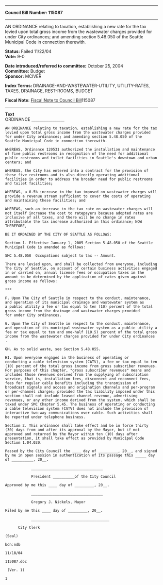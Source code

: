 * * * * *  
  
**Council Bill Number: [](#h0)[](#h2)115087**  
  
* * * * *  
  
AN ORDINANCE relating to taxation, establishing a new rate for the tax levied upon total gross income from the wastewater charges provided for under City ordinances; and amending section 5.48.050 of the Seattle Municipal Code in connection therewith.  
  
**Status:** Failed 11/22/04   
**Vote:** 9-0   
  
**Date introduced/referred to committee:** October 25, 2004   
**Committee:** Budget   
**Sponsor:** MCIVER   
  
**Index Terms:** DRAINAGE-AND-WASTEWATER-UTILITY, UTILITY-RATES, TAXES, DRAINAGE, REST-ROOMS, BUDGET  
  
**Fiscal Note:** [Fiscal Note to Council Bill](http://clerk.seattle.gov/~public/fnote/115087.htm)[](#h1)[](#h3)115087  
  
* * * * *  
  
**Text**  
    ORDINANCE _________________  
  
    AN ORDINANCE relating to taxation, establishing a new rate for the tax  
    levied upon total gross income from the wastewater charges provided  
    for under City ordinances; and amending section 5.48.050 of the  
    Seattle Municipal Code in connection therewith.  
  
    WHEREAS, Ordinance 120531 authorized the installation and maintenance  
    of five public restrooms in recognition of the need for additional  
    public restrooms and toilet facilities in Seattle's downtown and urban  
    centers; and  
  
    WHEREAS, the City has entered into a contract for the provision of  
    these five restrooms and is also directly operating additional  
    facilities in order to address the broader need for public restrooms  
    and toilet facilities;  
  
    WHEREAS, a 0.5% increase in the tax imposed on wastewater charges will  
    provide a revenue stream sufficient to cover the costs of operating  
    and maintaining these facilities; and  
  
    WHEREAS, such an increase in the tax rate on wastewater charges will  
    not itself increase the cost to ratepayers because adopted rates are  
    inclusive of all taxes, and there will be no change in rates  
    attributable the tax increase authorized in this ordinance; NOW  
    THEREFORE,  
  
    BE IT ORDAINED BY THE CITY OF SEATTLE AS FOLLOWS:  
  
    Section 1. Effective January 1, 2005 Section 5.48.050 of the Seattle  
    Municipal Code is amended as follows:  
  
    SMC 5.48.050  Occupations subject to tax -- Amount.  
  
    There are levied upon, and shall be collected from everyone, including  
    The City of Seattle, on account of certain business activities engaged  
    in or carried on, annual license fees or occupation taxes in the  
    amount to be determined by the application of rates given against  
    gross income as follows:  
  
    ***  
  
    F. Upon The City of Seattle in respect to the conduct, maintenance,  
    and operation of its municipal drainage and wastewater system as  
    a public utility a fee or tax equal to ten (10) percent of the total  
    gross income from the drainage and wastewater charges provided  
    for under City ordinances.  
  
    G. Upon The City of Seattle in respect to the conduct, maintenance,  
    and operation of its municipal wastewater system as a public utility a  
    fee or tax equal to ten and one-half (10.5) percent of the total gross  
    income from the wastewater charges provided for under City ordinances  
    .  
  
    GH. As to solid waste, see Section 5.48.055.  
  
    HI. Upon everyone engaged in the business of operating or  
    conducting a cable television system (CATV), a fee or tax equal to ten  
    (10) percent of the total gross income from gross subscriber revenues.  
    For purposes of this chapter, "gross subscriber revenues" means and  
    includes those revenues derived from the supplying of subscription  
    service, that is, installation fees, disconnect and reconnect fees,  
    fees for regular cable benefits including the transmission of  
    broadcast signals and access and origination channels and per-program  
    or per-channel charges; provided the tax liability imposed under this  
    section shall not include leased channel revenue, advertising  
    revenues, or any other income derived from the system, which shall be  
    taxed under SMC Chapter 5.45. The business of operating or conducting  
    a cable television system (CATV) does not include the provision of  
    interactive two-way communications over cable. Such activities shall  
    be reported under telephone business.  
  
    Section 2. This ordinance shall take effect and be in force thirty  
    (30) days from and after its approval by the Mayor, but if not  
    approved and returned by the Mayor within ten (10) days after  
    presentation, it shall take effect as provided by Municipal Code  
    Section 1.04.020.  
  
    Passed by the City Council the ____ day of _________, 20__, and signed  
    by me in open session in authentication of its passage this _____ day  
    of __________, 20__.  
  
                _________________________________  
  
                President __________of the City Council  
  
    Approved by me this ____ day of _________, 20__.  
  
                _________________________________  
  
                Gregory J. Nickels, Mayor  
  
    Filed by me this ____ day of _________, 20__.  
  
                ____________________________________  
  
          City Clerk  
  
    (Seal)  
  
    bdn:ndb  
  
    11/18/04  
  
    115087.doc  
  
     (Ver. 1)  
  
    1  
